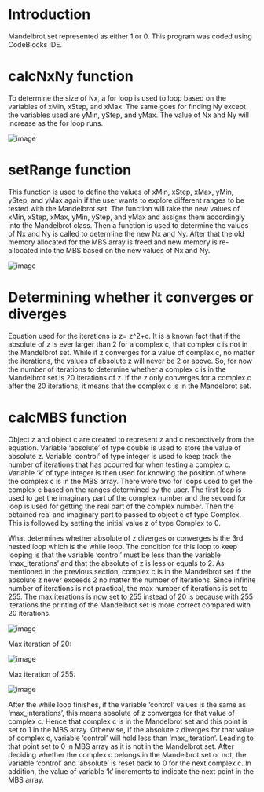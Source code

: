 # Introduction
Mandelbrot set represented as either 1 or 0. This program was coded using CodeBlocks IDE.

# calcNxNy function

To determine the size of Nx, a for loop is used to loop based on the variables of xMin, xStep, and xMax. The same goes for finding Ny except the variables used are yMin, yStep, and yMax. The value of Nx and Ny will increase as the for loop runs.

![image](https://github.com/Arfan0612/Binary-Mandelbrot-/assets/94776851/fb5e5798-4402-483c-82fd-d4167738d29c)

# setRange function

This function is used to define the values of xMin, xStep, xMax, yMin, yStep, and yMax again if the user wants to explore different ranges to be tested with the Mandelbrot set. The function will take the new values of xMin, xStep, xMax, yMin, yStep, and yMax and assigns them accordingly into the Mandelbrot class. Then a function is used to determine the values of Nx and Ny is called to determine the new Nx and Ny. After that the old memory allocated for the MBS array is freed and new memory is re-allocated into the MBS based on the new values of Nx and Ny. 

![image](https://github.com/Arfan0612/Binary-Mandelbrot-/assets/94776851/e888e280-3399-4306-b969-eec47ced4fe6)

# Determining whether it converges or diverges

Equation used for the iterations is z= z^2+c. It is a known fact that if the absolute of z is ever larger than 2 for a complex c, that complex c is not in the Mandelbrot set. 
While if z converges for a value of complex c, no matter the iterations, the values of absolute z will never be 2 or above. So, for now the number of iterations to determine whether a complex c is in the Mandelbrot set is 20 iterations of z. If the z only converges for a complex c after the 20 iterations, it means that the complex c is in the Mandelbrot set.

# calcMBS function

Object z and object c are created to represent z and c respectively from the equation. Variable ‘absolute’ of type double is used to store the value of absolute z. Variable ‘control’ of type integer is used to keep track the number of iterations that has occurred for when testing a complex c. Variable ‘k’ of type integer is then used for knowing the position of where the complex c is in the MBS array. There were two for loops used to get the complex c based on the ranges determined by the user. The first loop is used to get the imaginary part of the complex number and the second for loop is used for getting the real part of the complex number. Then the obtained real and imaginary part to passed to object c of type Complex. This is followed by setting the initial value z of type Complex to 0.

What determines whether absolute of z diverges or converges is the 3rd nested loop which is the while loop. The condition for this loop to keep looping is that the variable ‘control’ must be less than the variable ‘max_iterations’ and that the absolute of z is less or equals to 2. As mentioned in the previous section, complex c is in the Mandelbrot set if the absolute z never exceeds 2 no matter the number of iterations. Since infinite number of iterations is not practical, the max number of iterations is set to 255. The max iterations is now set to 255 instead of 20 is because with 255 iterations the printing of the Mandelbrot set is more correct compared with 20 iterations.

![image](https://github.com/Arfan0612/Binary-Mandelbrot-/assets/94776851/7396afac-98ed-488a-8444-bf8af5ff6015)

Max iteration of 20:

![image](https://github.com/Arfan0612/Binary-Mandelbrot-/assets/94776851/b693188f-9e3b-4583-ab6f-17b09b1691de)

Max iteration of 255:

![image](https://github.com/Arfan0612/Binary-Mandelbrot-/assets/94776851/fcabfc7f-9f97-4cb2-9384-5ffd7fe5a011)

After the while loop finishes, if the variable ‘control’ values is the same as ‘max_interations’, this means absolute of z converges for that value of complex c. Hence that complex c is in the Mandelbrot set and this point is set to 1 in the MBS array. Otherwise, if the absolute z diverges for that value of complex c, variable ‘control’ will hold less than ‘max_iteration’. Leading to that point set to 0 in MBS array as it is not in the Mandelbrot set. After deciding whether the complex c belongs in the Mandelbrot set or not, the variable ‘control’ and ‘absolute’ is reset back to 0 for the next complex c. In addition, the value of variable ‘k’ increments to indicate the next point in the MBS array. 



